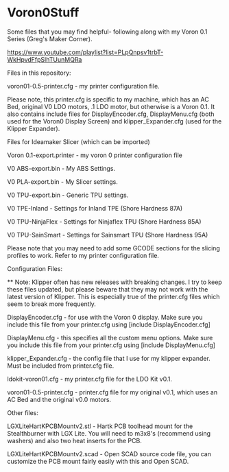 # Voron0Stuff

Some files that you may find helpful- following along with my Voron 0.1 Series (Greg's Maker Corner).

https://www.youtube.com/playlist?list=PLpQnpsv1trbT-WkHpvdFfpSlhTUunMQRa

Files in this repository:

voron01-0.5-printer.cfg - my printer configuration file.

Please note, this printer.cfg is specific to my machine, which has an AC Bed, original V0 LDO motors, .1 LDO motor, but otherwise is a Voron 0.1. It also contains include files for DisplayEncoder.cfg, DisplayMenu.cfg (both used for the Voron0 Display Screen) and klipper_Expander.cfg (used for the Klipper Expander). 


Files for Ideamaker Slicer (which can be imported)

Voron 0.1-export.printer  - my voron 0 printer configuration file

V0 ABS-export.bin - My ABS Settings.

V0 PLA-export.bin - My Slicer settings.

V0 TPU-export.bin - Generic TPU settings.

V0 TPE-Inland     - Settings for Inland TPE (Shore Hardness 87A)

V0 TPU-NinjaFlex  - Settings for Ninjaflex TPU (Shore Hardness 85A)

V0 TPU-SainSmart  - Settings for Sainsmart TPU (Shore Hardness 95A)

Please note that you may need to add some GCODE sections for the slicing profiles to work. Refer to my printer configuration file.

Configuration Files:

** Note: Klipper often has new releases with breaking changes. I try to keep these files updated, but please beware that they may not work with the latest version of Klipper. This is especially true of the printer.cfg files which seem to break more frequently. 

DisplayEncoder.cfg - for use with the Voron 0 display. Make sure you include this file from your printer.cfg using [include DisplayEncoder.cfg]

DisplayMenu.cfg - this specifies all the custom menu options. Make sure you include this file from your printer.cfg using [include DisplayMenu.cfg]

klipper_Expander.cfg - the config file that I use for my klipper expander. Must be included from printer.cfg file.

ldokit-voron01.cfg - my printer.cfg file for the LDO Kit v0.1.

voron01-0.5-printer.cfg - printer.cfg file for my original v0.1, which uses an AC Bed and the original v0.0 motors.

Other files:

LGXLiteHartKPCBMountv2.stl - Hartk PCB toolhead mount for the Stealthburner with LGX Lite. You will need to m3x8's (recommend using washers) and also two heat inserts for the PCB. 

LGXLiteHartKPCBMountv2.scad - Open SCAD source code file, you can customize the PCB mount fairly easily with this and Open SCAD.

